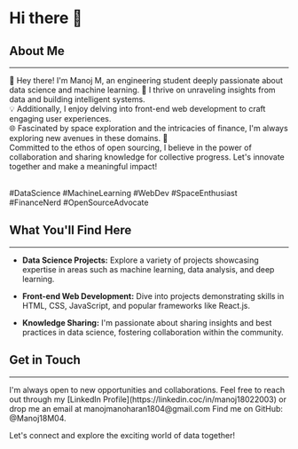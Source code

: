 # Hi there 👋

## About Me
<hr>
👋 Hey there! I'm Manoj M, an engineering student deeply passionate about data science and machine learning. 🤖 I thrive on unraveling insights from data and building intelligent systems. <br>
💡 Additionally, I enjoy delving into front-end web development to craft engaging user experiences. <br>
🌐 Fascinated by space exploration and the intricacies of finance, I'm always exploring new avenues in these domains. 🚀 <br>
Committed to the ethos of open sourcing, I believe in the power of collaboration and sharing knowledge for collective progress. Let's innovate together and make a meaningful impact! <br><br>

#DataScience #MachineLearning #WebDev #SpaceEnthusiast #FinanceNerd #OpenSourceAdvocate 

## What You'll Find Here
<hr>

- **Data Science Projects:** Explore a variety of projects showcasing expertise in areas such as machine learning, data analysis, and deep learning.

- **Front-end Web Development:** Dive into projects demonstrating skills in HTML, CSS, JavaScript, and popular frameworks like React.js.

- **Knowledge Sharing:** I'm passionate about sharing insights and best practices in data science, fostering collaboration within the community.

## Get in Touch
<hr>
I'm always open to new opportunities and collaborations. Feel free to reach out through my [LinkedIn Profile](https://linkedin.coc/in/manoj18022003) or drop me an email at manojmanoharan1804@gmail.com Find me on GitHub: @Manoj18M04. <br>

Let's connect and explore the exciting world of data together!
